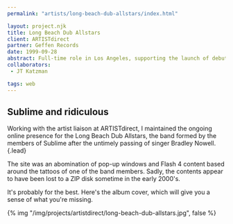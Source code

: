 ```yaml
---
permalink: "artists/long-beach-dub-allstars/index.html"

layout: project.njk
title: Long Beach Dub Allstars
client: ARTISTdirect
partner: Geffen Records
date: 1999-09-28
abstract: Full-time role in Los Angeles, supporting the launch of debut album "Right Back".
collaborators:
 - JT Katzman

tags: web
---
```


## Sublime and ridiculous

Working with the artist liaison at ARTISTdirect, I maintained the ongoing online
presence for the Long Beach Dub Allstars, the band formed by the members of
Sublime after the untimely passing of singer Bradley Nowell.
{.lead}

The site was an abomination of pop-up windows and Flash 4 content based around
the tattoos of one of the band members. Sadly, the contents appear to have been
lost to a ZIP disk sometime in the early 2000's.

It's probably for the best. Here's the album cover, which will give you a sense
of what you're missing.

{% img "/img/projects/artistdirect/long-beach-dub-allstars.jpg", false %}
